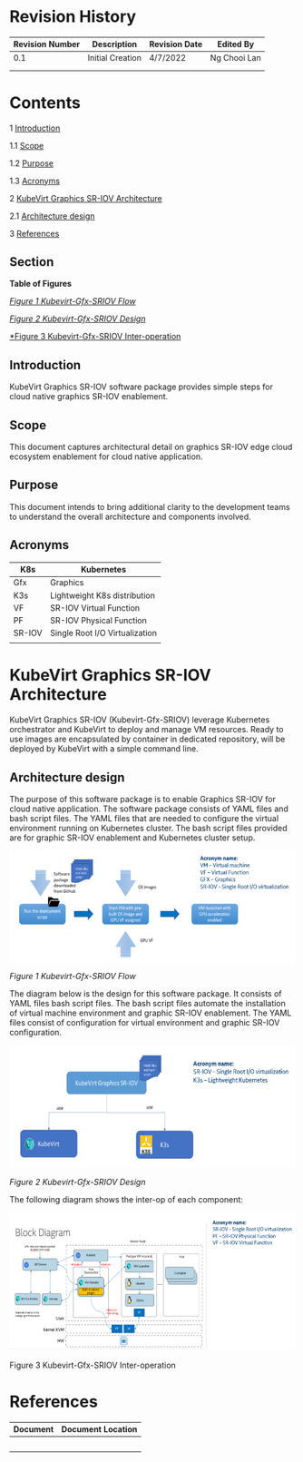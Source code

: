 # Revision History

| Revision Number | Description      | Revision Date | Edited By    |
|-----------------|------------------|---------------|--------------|
| 0.1             | Initial Creation | 4/7/2022      | Ng Chooi Lan |
|                 |                  |               |              |
|                 |                  |               |              |

# Contents 

1   [Introduction](#introduction)

   1.1 [Scope](#scope)
   
   1.2 [Purpose](#purpose)
   
   1.3 [Acronyms](#acronyms)

2 [KubeVirt Graphics SR-IOV Architecture](#kubevirt-graphics-sr-iov-architecture)

   2.1 [Architecture design](#architecture-design)

3 [References](#references)

##  Section

**Table of Figures**

[*Figure 1 Kubevirt-Gfx-SRIOV Flow*](#_Toc109894013)

[*Figure 2 Kubevirt-Gfx-SRIOV Design*](#_Toc109894014)

[*Figure 3 Kubevirt-Gfx-SRIOV Inter-operation](#_Toc109894015)


## Introduction

KubeVirt Graphics SR-IOV software package provides simple steps for
cloud native graphics SR-IOV enablement.

## Scope

This document captures architectural detail on graphics SR-IOV edge
cloud ecosystem enablement for cloud native application.

## Purpose

This document intends to bring additional clarity to the development
teams to understand the overall architecture and components involved.

## Acronyms

| K8s    | Kubernetes                     |
|--------|--------------------------------|
| Gfx    | Graphics                       |
| K3s    | Lightweight K8s distribution   |
| VF     | SR-IOV Virtual Function        |
| PF     | SR-IOV Physical Function       |
| SR-IOV | Single Root I/O Virtualization |
|        |                                |

# KubeVirt Graphics SR-IOV Architecture

KubeVirt Graphics SR-IOV (Kubevirt-Gfx-SRIOV) leverage Kubernetes
orchestrator and KubeVirt to deploy and manage VM resources. Ready to
use images are encapsulated by container in dedicated repository, will
be deployed by KubeVirt with a simple command line.

## Architecture design

The purpose of this software package is to enable Graphics SR-IOV for
cloud native application. The software package consists of YAML files
and bash script files. The YAML files that are needed to configure the
virtual environment running on Kubernetes cluster. The bash script files
provided are for graphic SR-IOV enablement and Kubernetes cluster setup.

<img src="media/image2.png"
style="width:5.97285in;height:2.04in" />

<span id="_Toc109894013" class="anchor"></span>*Figure 1
Kubevirt-Gfx-SRIOV Flow*

The diagram below is the design for this software package. It consists
of YAML files bash script files. The bash script files automate the
installation of virtual machine environment and graphic SR-IOV
enablement. The YAML files consist of configuration for virtual
environment and graphic SR-IOV configuration.

<img src="media/image3.png"
style="width:6.40527in;height:2.248in"
alt="Diagram Description automatically generated" />

<span id="_Toc109894014" class="anchor"></span>*Figure 2
Kubevirt-Gfx-SRIOV Design*

The following diagram shows the inter-op of each component:

<img src="media/image4.png"
style="width:6.39514in;height:2.54236in"
alt="Diagram Description automatically generated" />

<span id="_Toc109894015" class="anchor"></span>Figure 3
Kubevirt-Gfx-SRIOV Inter-operation

# References

| Document | Document Location |
|----------|-------------------|
|          |                   |
|          |                   |
|          |                   |
|          |                   |
|          |                   |
